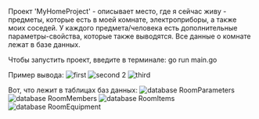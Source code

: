 Проект 'MyHomeProject' - описывает место, где я сейчас живу - предметы, которые есть в моей комнате, электроприборы, а также моих соседей. У каждого предмета/человека есть дополнительные параметры-свойства, которые также выводятся. 
Все данные о комнате лежат в базе данных.

Чтобы запустить проект, введите в терминале: go run main.go

Пример вывода:
![first](https://github.com/Katya-Volikova/MyHomeProject/assets/109682103/13cb2a5b-3c81-4c42-a3a9-f37c917a81c9)
![second 2](https://github.com/Katya-Volikova/MyHomeProject/assets/109682103/6b5488f7-ff7c-490d-a9ab-f64137a034f5)
![third](https://github.com/Katya-Volikova/MyHomeProject/assets/109682103/10eb7e81-3c85-47ad-808c-9a8338b8b919)


Вот, что лежит в таблицах баз данных:
![database RoomParameters](https://github.com/Katya-Volikova/MyHomeProject/assets/109682103/65733394-0c9a-4054-bb57-ecbeb516d2eb)
![database RoomMembers](https://github.com/Katya-Volikova/MyHomeProject/assets/109682103/ea03a38e-1bc5-4152-95a5-b50db39648d1)
![database RoomItems](https://github.com/Katya-Volikova/MyHomeProject/assets/109682103/4041327b-39a7-4c39-bb6d-f9f87dc0dfc5)
![database RoomEquipment](https://github.com/Katya-Volikova/MyHomeProject/assets/109682103/067d81b1-989c-42e8-88c3-4c1202b5dcc1)
